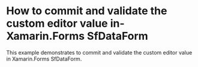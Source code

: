 # How to commit and validate the custom editor value in-Xamarin.Forms SfDataForm

This example demonstrates to commit and validate the custom editor value in Xamarin.Forms SfDataForm.
